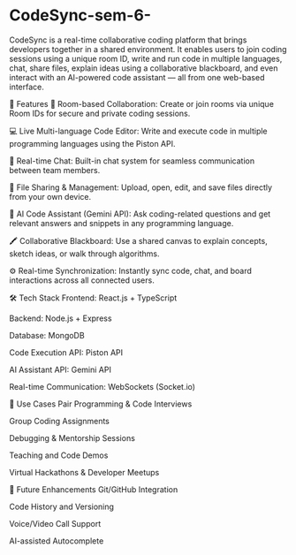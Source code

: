 # CodeSync-sem-6- 
CodeSync is a real-time collaborative coding platform that brings developers together in a shared environment. It enables users to join coding sessions using a unique room ID, write and run code in multiple languages, chat, share files, explain ideas using a collaborative blackboard, and even interact with an AI-powered code assistant — all from one web-based interface.

🚀 Features
🔑 Room-based Collaboration: Create or join rooms via unique Room IDs for secure and private coding sessions.

💻 Live Multi-language Code Editor: Write and execute code in multiple programming languages using the Piston API.

💬 Real-time Chat: Built-in chat system for seamless communication between team members.

📁 File Sharing & Management: Upload, open, edit, and save files directly from your own device.

🤖 AI Code Assistant (Gemini API): Ask coding-related questions and get relevant answers and snippets in any programming language.

🖍️ Collaborative Blackboard: Use a shared canvas to explain concepts, sketch ideas, or walk through algorithms.

⚙️ Real-time Synchronization: Instantly sync code, chat, and board interactions across all connected users.

🛠️ Tech Stack
Frontend: React.js + TypeScript

Backend: Node.js + Express

Database: MongoDB

Code Execution API: Piston API

AI Assistant API: Gemini API

Real-time Communication: WebSockets (Socket.io)

📌 Use Cases
Pair Programming & Code Interviews

Group Coding Assignments

Debugging & Mentorship Sessions

Teaching and Code Demos

Virtual Hackathons & Developer Meetups

🔮 Future Enhancements
Git/GitHub Integration

Code History and Versioning

Voice/Video Call Support

AI-assisted Autocomplete
